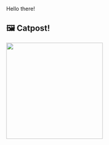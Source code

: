 Hello there!



## 🖼️ Catpost!

<sub>
    <img src="https://cdn2.thecatapi.com/images/d59.jpg" height="256">
</sub>

